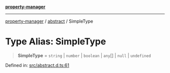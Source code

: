 [**property-manager**](../../README.md)

***

[property-manager](../../modules.md) / [abstract](../README.md) / SimpleType

# Type Alias: SimpleType

> **SimpleType** = `string` \| `number` \| `boolean` \| `any`[] \| `null` \| `undefined`

Defined in: [src/abstract.d.ts:61](https://github.com/snowyu/property-manager.js/blob/7cecb27374754b743733e81c6027a17dd0c349c2/src/abstract.d.ts#L61)
